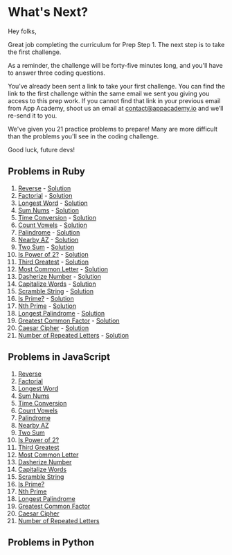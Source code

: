 # What's Next?

Hey folks,

Great job completing the curriculum for Prep Step 1. The next step is to take
the first challenge.

As a reminder, the challenge will be forty-five minutes long, and you'll have
to answer three coding questions.

You’ve already been sent a link to take your first challenge. You can find the
link to the first challenge within the same email we sent you giving you access
to this prep work. If you cannot find that link in your previous email from App
Academy, shoot us an email at contact@appacademy.io and we’ll re-send it to you.

We've given you 21 practice problems to prepare! Many are more difficult than
the problems you'll see in the coding challenge.

Good luck, future devs!

## Problems in Ruby
<ol>
<li><a href="https://repl.it/Br5n/0">Reverse</a> - <a href="https://repl.it/Br8F/0">Solution</a></li>
<li><a href="https://repl.it/Br5o/0">Factorial</a> - <a href="https://repl.it/Br8G/0">Solution</a></li>
<li><a href="https://repl.it/Br7E/0">Longest Word</a> - <a href="https://repl.it/Br8J/0">Solution</a></li>
<li><a href="https://repl.it/Br7J/0">Sum Nums</a> - <a href="https://repl.it/Br8P/0">Solution</a></li>
<li><a href="https://repl.it/Br7M/0">Time Conversion</a> - <a href="https://repl.it/Br8Q/0">Solution</a></li>
<li><a href="https://repl.it/Br7N/0">Count Vowels</a> - <a href="https://repl.it/Br8S/0">Solution</a></li>
<li><a href="https://repl.it/Br7Q/0">Palindrome</a> - <a href="https://repl.it/Br8T/0">Solution</a></li>
<li><a href="https://repl.it/Br7R/0">Nearby AZ</a> - <a href="https://repl.it/Br8U/0">Solution</a></li>
<li><a href="https://repl.it/Br7V/0">Two Sum</a> - <a href="https://repl.it/Br8X/0">Solution</a></li>
<li><a href="https://repl.it/Br7W/0">Is Power of 2?</a> - <a href="https://repl.it/Br8Y/0">Solution</a></li>
<li><a href="https://repl.it/Br7X/0">Third Greatest</a> - <a href="https://repl.it/Br8Z/0">Solution</a></li>
<li><a href="https://repl.it/Br7Y/0">Most Common Letter</a> - <a href="https://repl.it/Br81/34">Solution</a></li>
<li><a href="https://repl.it/Br72/0">Dasherize Number</a> - <a href="https://repl.it/Br87/0">Solution</a></li>
<li><a href="https://repl.it/Br7v/0">Capitalize Words</a> - <a href="https://repl.it/Br8a/0">Solution</a></li>
<li><a href="https://repl.it/Br7w/0">Scramble String</a> - <a href="https://repl.it/Br8b/0">Solution</a></li>
<li><a href="https://repl.it/Br7y/0">Is Prime?</a> - <a href="https://repl.it/Br8d/0">Solution</a></li>
<li><a href="https://repl.it/BrHy/0">Nth Prime</a> - <a href="https://repl.it/BrIR/0">Solution</a></li>
<li><a href="https://repl.it/BrIB/2">Longest Palindrome</a> - <a href="https://repl.it/BrIS/0">Solution</a></li>
<li><a href="https://repl.it/BrIF/0">Greatest Common Factor</a> - <a href="https://repl.it/BrIU/0">Solution</a></li>
<li><a href="https://repl.it/BrIH/1">Caesar Cipher</a> - <a href="https://repl.it/BrIX/0">Solution</a></li>
<li><a href="https://repl.it/BrIJ/0">Number of Repeated Letters</a> - <a href="https://repl.it/BrIY/0">Solution</a></li>
</ol>

## Problems in JavaScript
<ol>
<li><a href="https://repl.it/HaJU">Reverse</a></li>
<li><a href="https://repl.it/HaJO">Factorial</a></li>
<li><a href="https://repl.it/H7HZ/1">Longest Word</a></li>
<li><a href="https://repl.it/HaIs">Sum Nums</a></li>
<li><a href="https://repl.it/HaJg">Time Conversion</a></li>
<li><a href="https://repl.it/HaK8/1">Count Vowels</a></li>
<li><a href="https://repl.it/HaKw/2">Palindrome</a></li>
<li><a href="https://repl.it/HaLe/0">Nearby AZ</a></li>
<li><a href="https://repl.it/HaLr/1">Two Sum</a></li>
<li><a href="https://repl.it/HaMG/1">Is Power of 2?</a></li>
<li><a href="https://repl.it/HaMP/0">Third Greatest</a></li>
<li><a href="https://repl.it/HaNP/1">Most Common Letter</a></li>
<li><a href="https://repl.it/HaRO">Dasherize Number</a></li>
<li><a href="https://repl.it/HaRR">Capitalize Words</a></li>
<li><a href="https://repl.it/HaRY/0">Scramble String</a></li>
<li><a href="https://repl.it/HaUv/0">Is Prime?</a></li>
<li><a href="https://repl.it/HaVH/2">Nth Prime</a></li>
<li><a href="https://repl.it/HaVW/1">Longest Palindrome</a></li>
<li><a href="https://repl.it/HaV5/0">Greatest Common Factor</a></li>
<li><a href="https://repl.it/HaVg">Caesar Cipher</a></li>
<li><a href="https://repl.it/HaVv/1">Number of Repeated Letters</a></li>
</ol>



## Problems in Python
